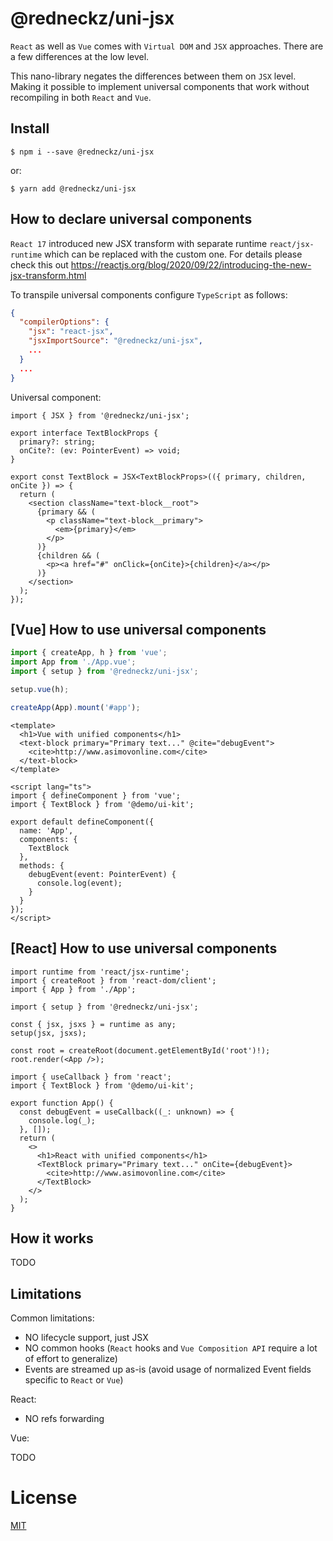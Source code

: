 # @redneckz/uni-jsx

`React` as well as `Vue` comes with `Virtual DOM` and `JSX` approaches.
There are a few differences at the low level.

This nano-library negates the differences between them on `JSX` level.
Making it possible to implement universal components that work without recompiling in both `React` and `Vue`.

## Install

```shell
$ npm i --save @redneckz/uni-jsx
```

or:

```shell
$ yarn add @redneckz/uni-jsx
```

## How to declare universal components

`React 17` introduced new JSX transform with separate runtime `react/jsx-runtime` which can be replaced with the custom one.
For details please check this out https://reactjs.org/blog/2020/09/22/introducing-the-new-jsx-transform.html

To transpile universal components configure `TypeScript` as follows:

```json
{
  "compilerOptions": {
    "jsx": "react-jsx",
    "jsxImportSource": "@redneckz/uni-jsx",
    ...
  }
  ...
}
```

Universal component:

```tsx
import { JSX } from '@redneckz/uni-jsx';

export interface TextBlockProps {
  primary?: string;
  onCite?: (ev: PointerEvent) => void;
}

export const TextBlock = JSX<TextBlockProps>(({ primary, children, onCite }) => {
  return (
    <section className="text-block__root">
      {primary && (
        <p className="text-block__primary">
          <em>{primary}</em>
        </p>
      )}
      {children && (
        <p><a href="#" onClick={onCite}>{children}</a></p>
      )}
    </section>
  );
});
```

## [Vue] How to use universal components

```ts
import { createApp, h } from 'vue';
import App from './App.vue';
import { setup } from '@redneckz/uni-jsx';

setup.vue(h);

createApp(App).mount('#app');
```

```vue
<template>
  <h1>Vue with unified components</h1>
  <text-block primary="Primary text..." @cite="debugEvent">
    <cite>http://www.asimovonline.com</cite>
  </text-block>
</template>

<script lang="ts">
import { defineComponent } from 'vue';
import { TextBlock } from '@demo/ui-kit';

export default defineComponent({
  name: 'App',
  components: {
    TextBlock
  },
  methods: {
    debugEvent(event: PointerEvent) {
      console.log(event);
    }
  }
});
</script>
```

## [React] How to use universal components

```tsx
import runtime from 'react/jsx-runtime';
import { createRoot } from 'react-dom/client';
import { App } from './App';

import { setup } from '@redneckz/uni-jsx';

const { jsx, jsxs } = runtime as any;
setup(jsx, jsxs);

const root = createRoot(document.getElementById('root')!);
root.render(<App />);
```

```tsx
import { useCallback } from 'react';
import { TextBlock } from '@demo/ui-kit';

export function App() {
  const debugEvent = useCallback((_: unknown) => {
    console.log(_);
  }, []);
  return (
    <>
      <h1>React with unified components</h1>
      <TextBlock primary="Primary text..." onCite={debugEvent}>
        <cite>http://www.asimovonline.com</cite>
      </TextBlock>
    </>
  );
}
```

## How it works

TODO

## Limitations

Common limitations:

- NO lifecycle support, just JSX
- NO common hooks (`React` hooks and `Vue Composition API` require a lot of effort to generalize)
- Events are streamed up as-is (avoid usage of normalized Event fields specific to `React` or `Vue`)

React:

- NO refs forwarding

Vue:

TODO

# License

[MIT](http://vjpr.mit-license.org)
